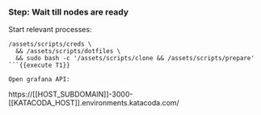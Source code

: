 ### Step: Wait till nodes are ready

Start relevant processes:
```
/assets/scripts/creds \
  && /assets/scripts/dotfiles \
  && sudo bash -c '/assets/scripts/clone && /assets/scripts/prepare'
```{{execute T1}}

Open grafana API:
```
https://[[HOST_SUBDOMAIN]]-3000-[[KATACODA_HOST]].environments.katacoda.com/
```